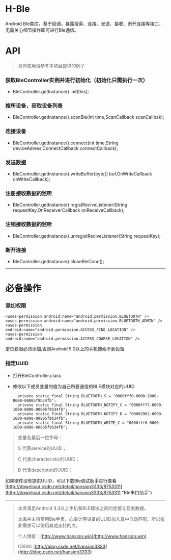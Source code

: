 # H-Ble
Android Ble类库，基于回调，暴露搜索、连接、发送、接收、断开连接等接口，无需关心细节操作即可进行Ble通信。


# API

> 
> 具体使用请参考本项目提供的例子
> 

### 获取BleController实例并进行初始化（初始化只需执行一次）

* BleController.getInstance().init(this);



### 搜所设备，获取设备列表
* BleController.getInstance().scanBle(int time,ScanCallback scanCallbak);



### 连接设备
* BleController.getInstance().connect(int time,String deviceAdress,ConnectCallback connectCallback);


### 发送数据
* BleController.getInstance().writeBuffer(byte[] buf,OnWriteCallback onWriteCallback);



### 注册接收数据的监听
* BleController.getInstance().registReciveListener(String requestKey,OnReceiverCallback onReceiveCallback);


### 注销接收数据的监听
* BleController.getInstance().unregistReciveListener(String requestKey);


### 断开连接
* BleController.getInstance().closeBleConn();



---

# 必备操作

### 添加权限

    <uses-permission android:name="android.permission.BLUETOOTH" />
    <uses-permission android:name="android.permission.BLUETOOTH_ADMIN" />
    <uses-permission android:name="android.permission.ACCESS_FINE_LOCATION" />
    <uses-permission android:name="android.permission.ACCESS_COARSE_LOCATION" />

定位权限必须添加,否则Android 5.0以上的手机搜索不到设备


### 指定UUID

* 打开BleController.class
* 修改以下成员变量的值为自己所要通信的BLE模块对应的UUID
    
        private static final String BLUETOOTH_S = "0000fff0-0000-1000-8000-00805f9b34fb";
    	private static final String BLUETOOTH_NOTIFY_C = "0000fff7-0000-1000-8000-00805f9b34fb";
    	private static final String BLUETOOTH_NOTIFY_D = "00002902-0000-1000-8000-00805f9b34fb";
    	private static final String BLUETOOTH_WRITE_C = "0000fff6-0000-1000-8000-00805f9b34fb";

> 变量名最后一位字母：
> 
> S 代表service的UUID；
> 
> C 代表characteristic的UUID；
> 
> D 代表descriptor的UUID；

如果硬件没有提供UUID，可以下载Ble调试助手进行查看
[http://download.csdn.net/detail/hansion3333/9753311](http://download.csdn.net/detail/hansion3333/9753311 "Ble串口助手")

---

> 本库满足Android 4.3以上手机和BLE模块之间的连接与互发数据。
> 
> 本库并未将常用Ble手表、心率计等设备的UUID加入其中自动匹配。所以有此需求可以使用其他支持的库。
> 
> 个人博客：[http://www.hansion.win](http://www.hansion.win)
> 
> CSDN: [http://blog.csdn.net/hansion3333](http://blog.csdn.net/hansion3333)
